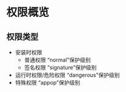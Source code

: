 # 权限概览

## 权限类型

+ 安装时权限
  + 普通权限 “normal”保护级别
  + 签名权限 “signature”保护级别
+ 运行时权限/危险权限 “dangerous”保护级别
+ 特殊权限 “appop”保护级别